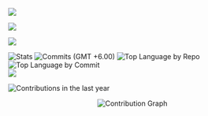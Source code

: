 

![](https://github-readme-stats.vercel.app/api/top-langs/?username=rejwar&theme=neon&hide_border=false&include_all_commits=true&count_private=true&layout=compact&langs_count=100)


![](https://github-readme-stats.vercel.app/api?username=rejwar&theme=neon&hide_border=false&include_all_commits=true&count_private=true)



![](https://nirzak-streak-stats.vercel.app/?user=rejwar&theme=neon&hide_border=false)<br/>





![Stats](http://github-profile-summary-cards.vercel.app/api/cards/stats?username=rejwar&theme=dark&show_icons=true&hide_border=true&count_private=true)
![Commits (GMT +6.00)](http://github-profile-summary-cards.vercel.app/api/cards/productive-time?username=rejwar&theme=dark&utcOffset=8)
![Top Language by Repo](http://github-profile-summary-cards.vercel.app/api/cards/repos-per-language?username=rejwar&theme=dark)
![Top Language by Commit](http://github-profile-summary-cards.vercel.app/api/cards/most-commit-language?username=rejwar&theme=dark) <br>
[![](https://visitcount.itsvg.in/api?id=rejwar&icon=10&color=3)](https://visitcount.itsvg.in)


<!--Contribution In the last Year-->
![Contributions in the last year](http://github-profile-summary-cards.vercel.app/api/cards/profile-details?username=rejwar&theme=dark)


<!--Graph Box👇🏿 -->
<div align="center">
  <img src="https://github-readme-activity-graph.vercel.app/graph?username=rejwar&theme=xcode&bg_color=000000&color=ffffff&line=ffffff&point=ffffff&area=true&hide_border=true" alt="Contribution Graph" />
</div>



<!-- Proudly created with GPRM ( https://gprm.itsvg.in ) -->



